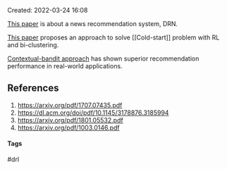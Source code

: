 Created: 2022-03-24 16:08

[This paper](https://dl.acm.org/doi/pdf/10.1145/3178876.3185994) is about a news recommendation system, DRN.

[This paper](https://arxiv.org/pdf/1801.05532.pdf) proposes an approach to solve [[Cold-start]] problem with RL and bi-clustering.

[Contextual-bandit approach](https://arxiv.org/pdf/1003.0146.pdf) has shown superior recommendation performance in real-world applications.

## References
1. https://arxiv.org/pdf/1707.07435.pdf
2. https://dl.acm.org/doi/pdf/10.1145/3178876.3185994
3. https://arxiv.org/pdf/1801.05532.pdf
4. https://arxiv.org/pdf/1003.0146.pdf


#### Tags
#drl